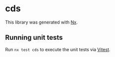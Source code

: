# cds

This library was generated with [Nx](https://nx.dev).

## Running unit tests

Run `nx test cds` to execute the unit tests via [Vitest](https://vitest.dev/).
